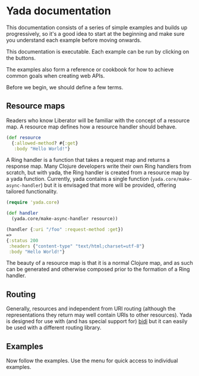 # Yada documentation

This documentation consists of a series of simple examples and builds up
progressively, so it's a good idea to start at the beginning and make
sure you understand each example before moving onwards.

This documentation is executable. Each example can be run by clicking on
the buttons.

The examples also form a reference or cookbook for how to achieve common
goals when creating web APIs.

Before we begin, we should define a few terms.

## Resource maps

Readers who know Liberator will be familiar with the concept of a
resource map. A resource map defines how a resource handler should
behave.

```clojure
(def resource
  {:allowed-method? #{:get}
   :body "Hello World!"}
```

A Ring handler is a function that takes a request map and returns a
response map. Many Clojure developers write their own Ring handlers from
scratch, but with yada, the Ring handler is created from a resource map
by a yada function. Currently, yada contains a single function
(`yada.core/make-async-handler`) but it is envisaged that more will be
provided, offering tailored functionality.

```clojure
(require 'yada.core)

(def handler
  (yada.core/make-async-handler resource))

(handler {:uri "/foo" :request-method :get})
=>
{:status 200
 :headers {"content-type" "text/html;charset=utf-8"}
 :body "Hello World!"}

```

The beauty of a resource map is that it is a normal Clojure map, and as
such can be generated and otherwise composed prior to the formation of a
Ring handler.

## Routing

Generally, resources and independent from URI routing (although the
representations they return may well contain URIs to other
resources). Yada is designed for use with (and has special support for)
[bidi](https://github.com/juxt/bidi) but it can easily be used with a different
routing library.

## Examples

Now follow the examples. Use the menu for quick access to individual examples.
